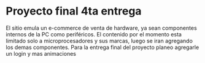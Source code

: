 # Proyecto final 4ta entrega

El sitio emula un e-commerce de venta de hardware, ya sean componentes internos de la PC como periféricos.
El contenido por el momento esta limitado solo a microprocesadores y sus marcas, luego se iran agregando los demas componentes.
Para la entrega final del proyecto planeo agregarle un login y mas animaciones
